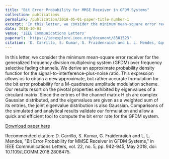 ```yaml
---
title: "Bit Error Probability for MMSE Receiver in GFDM Systems"
collection: publications
permalink: /publication/2018-05-01-paper-title-number-1
excerpt: 'In this letter, we consider the minimum mean-square error receiver for the generalized frequency division multiplexing system (GFDM) over frequency selective fading channels. We derive an approximate probability density function for the signal-to-interference-plus-noise ratio. This expression allows us to obtain a new approximate, but rather accurate formulation for the bit error probability for a M-quadrature amplitude modulation scheme. Our results resort on the pivotal properties exhibited by eigenvalues of a circulant matrix. Since the entries of the channel matrix H ch are complex Gaussian distributed, and the eigenvalues are given as a weighted sum of its entries, the joint eigenvalue distribution is also Gaussian. Comparisons of the simulated and analytical results validate our formulation and allow a quick and efficient tool to compute the bit error rate for the GFDM system.'
date: 2018-10-01
venue: 'IEEE Communications Letters'
paperurl: 'https://ieeexplore.ieee.org/document/8301523'
citation: 'D. Carrillo, S. Kumar, G. Fraidenraich and L. L. Mendes, &quot;Bit Error Probability for MMSE Receiver in GFDM Systems,&quot; in IEEE Communications Letters, vol. 22, no. 5, pp. 942-945, May 2018, doi: 10.1109/LCOMM.2018.2808475.'
---
```

In this letter, we consider the minimum mean-square error receiver for the generalized frequency division multiplexing system (GFDM) over frequency selective fading channels. We derive an approximate probability density function for the signal-to-interference-plus-noise ratio. This expression allows us to obtain a new approximate, but rather accurate formulation for the bit error probability for a M-quadrature amplitude modulation scheme. Our results resort on the pivotal properties exhibited by eigenvalues of a circulant matrix. Since the entries of the channel matrix H ch are complex Gaussian distributed, and the eigenvalues are given as a weighted sum of its entries, the joint eigenvalue distribution is also Gaussian. Comparisons of the simulated and analytical results validate our formulation and allow a quick and efficient tool to compute the bit error rate for the GFDM system.

[Download paper here](https://ieeexplore.ieee.org/document/8301523)

Recommended citation: D. Carrillo, S. Kumar, G. Fraidenraich and L. L. Mendes, &quot;Bit Error Probability for MMSE Receiver in GFDM Systems,&quot; in IEEE Communications Letters, vol. 22, no. 5, pp. 942-945, May 2018, doi: 10.1109/LCOMM.2018.2808475.